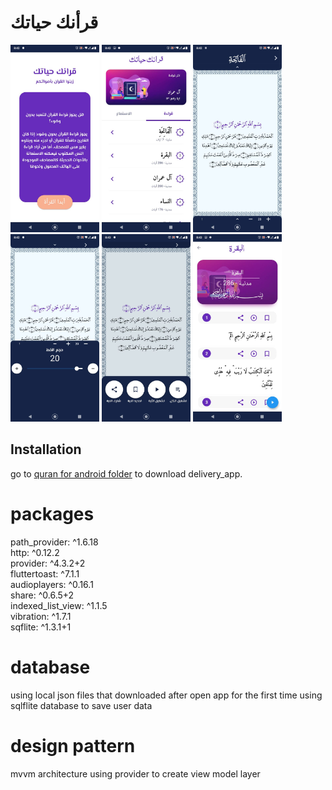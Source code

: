 # قرأنك حياتك

<img src="screen shot from app/1.jpg" alt="1" height="300"/> <img src="screen shot from app/2.jpg" alt="2" height="300"/> <img src="screen shot from app/3.jpg" alt="3" height="300"/> <img src="screen shot from app/4.jpg" alt="4" height="300"/> <img src="screen shot from app/5.jpg" alt="5" height="300"/> <img src="screen shot from app/6.jpg" alt="6" height="300"/> 

## Installation
go to [quran for android folder](https://github.com/mano1997max/qurank_hyatek_app/tree/master/quran%20for%20android) to download delivery_app.


# packages
  path_provider: ^1.6.18  
  http: ^0.12.2  
  provider: ^4.3.2+2  
  fluttertoast: ^7.1.1  
  audioplayers: ^0.16.1  
  share: ^0.6.5+2  
  indexed_list_view: ^1.1.5  
  vibration: ^1.7.1  
  sqflite: ^1.3.1+1   
  
# database
  using local json files that downloaded after open app for the first time
  using sqlflite database to save user data 

# design pattern 
  mvvm architecture using provider to create view model layer 
  
